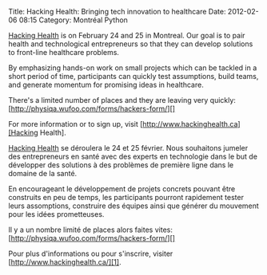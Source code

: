 Title: Hacking Health: Bringing tech innovation to healthcare
Date: 2012-02-06 08:15
Category: Montréal Python

<!--:en-->

[Hacking Health][] is on February 24 and 25 in Montreal. Our goal is to
pair health and technological entrepreneurs so that they can develop
solutions to front-line healthcare problems.

By emphasizing hands-on work on small projects which can be tackled in a
short period of time, participants can quickly test assumptions, build
teams, and generate momentum for promising ideas in healthcare.

There's a limited number of places and they are leaving very quickly:
[http://physiqa.wufoo.com/forms/hackers-form/][]

For more information or to sign up, visit
[http://www.hackinghealth.ca][Hacking Health].

<!--:--><!--:fr-->

[Hacking Health][1] se déroulera le 24 et 25 février. Nous souhaitons
jumeler des entrepreneurs en santé avec des experts en technologie dans
le but de développer des solutions à des problèmes de première ligne
dans le domaine de la santé.

En encourageant le développement de projets concrets pouvant être
construits en peu de temps, les participants pourront rapidement tester
leurs assomptions, construire des équipes ainsi que générer du mouvement
pour les idées prometteuses.

Il y a un nombre limité de places alors faites vites:
[http://physiqa.wufoo.com/forms/hackers-form/][]

Pour plus d'informations ou pour s'inscrire, visiter
[http://www.hackinghealth.ca/][1].

<!--:-->

</p>

  [Hacking Health]: http://www.hackinghealth.ca
  [http://physiqa.wufoo.com/forms/hackers-form/]: http://physiqa.wufoo.com/forms/hackers-form/
  [1]: http://www.hackinghealth.ca/#home/fr
